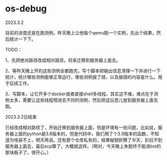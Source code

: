 # os-debug

2023.3.2

目前的进度还是在跑测例，昨天晚上让他每个qemu跑一个实例，先出个结果，然后统计一下下。

TODO：

1、先把绝对路径改成相对路径，将来迁移到服务器上面去。

2、等昨天晚上开的这些测例全都跑完，写个脚本把输出信息清理一下并进行一下统计，统计哪些测例能够正常运行，哪些测例报了错，以及报错的内容是什么。用于后续工作。

3、写脚本，让它开多个docker或者直接shell多线程。其实这不难，难点在于测例太多，需要让这些线程喂进去不同的测例，然后把这玩意儿放到服务器上面去跑。

2023.3.2日结束

已经改成相对路径了，开始迁移到服务器上面，但是环境有一些问题，比如说，服务器上面的python是3.8版本的，但是代码中，我们用了个3.9版本的函数，不知道为啥装不上，明天再说。还有那个仓库私有的，结果秘钥折腾了半天，扒拉不到服务器上面去，最后scp算了，大概就这样。（啊对，今天晚上朱懿终于能进bst的那块板子了，很开心。）